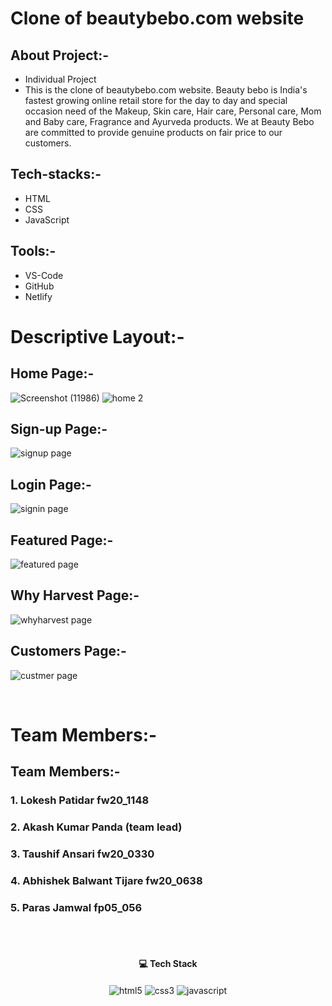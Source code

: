 # Clone of beautybebo.com website
## About Project:-
 - Individual Project
 - This is the clone of beautybebo.com website. Beauty bebo is India's fastest growing online retail store for the day to day and special occasion need of the Makeup, Skin care, Hair care, Personal care, Mom and Baby care, Fragrance and Ayurveda products. We at Beauty Bebo are committed to provide genuine products on fair price to our customers.

## Tech-stacks:-
 - HTML
 - CSS
 - JavaScript
## Tools:-
 - VS-Code
 - GitHub
 - Netlify
 
# Descriptive Layout:-

## Home Page:-
![Screenshot (11986)](https://user-images.githubusercontent.com/105616033/197118421-57fc88be-9ed9-473e-bde4-6c076e15dddb.png)
![home 2](https://user-images.githubusercontent.com/105616033/204087954-53a265d4-a579-465b-b05f-d950cca201e1.png)

## Sign-up Page:-
![signup page](https://user-images.githubusercontent.com/105616033/204088000-957b314e-adc6-48ee-896e-95e454cfc72e.png)

## Login Page:-
![signin page](https://user-images.githubusercontent.com/105616033/204088014-6a775e0a-f376-43fa-94d5-5e844fe611c8.png)

## Featured Page:-
![featured page](https://user-images.githubusercontent.com/105616033/204088034-ef34193f-0f7a-48f4-aa59-25a9e75cc87d.png)

## Why Harvest Page:-
![whyharvest page](https://user-images.githubusercontent.com/105616033/204088076-22fc628c-9ed2-4ff5-af1c-5d1637a86da4.png)

## Customers Page:-
![custmer page](https://user-images.githubusercontent.com/105616033/204088139-d680b68f-939b-4789-ab20-98c2902e784f.png)


<br/>

<div>
   <h1>Team Members:-</h1>
   <h2>Team Members:-</h2>
   <h3>1. Lokesh Patidar fw20_1148</h3>
   <h3>2. Akash Kumar Panda (team lead)</h3>
   <h3>3. Taushif Ansari fw20_0330</h3>
   <h3>4. Abhishek Balwant Tijare fw20_0638</h3>
   <h3>5. Paras Jamwal fp05_056</h3>
</div>

<br/>
<br/>
<h4 align="center">💻 Tech Stack</h4>
 <div align="center">
 <img src="https://img.shields.io/badge/html5-%23E34F26.svg?style=for-the-badge&logo=html5&logoColor=white" align="center" alt="html5">
 <img src = "https://img.shields.io/badge/css3-%231572B6.svg?style=for-the-badge&logo=css3&logoColor=white" align="center" alt="css3">
 <img src="https://img.shields.io/badge/javascript-%23323330.svg?style=for-the-badge&logo=javascript&logoColor=%23F7DF1E"  align="center" alt="javascript" />
</div>
